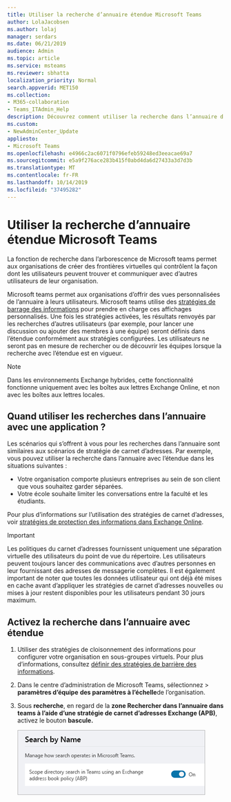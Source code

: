 ```yaml
---
title: Utiliser la recherche d’annuaire étendue Microsoft Teams
author: LolaJacobsen
ms.author: lolaj
manager: serdars
ms.date: 06/21/2019
audience: Admin
ms.topic: article
ms.service: msteams
ms.reviewer: sbhatta
localization_priority: Normal
search.appverid: MET150
ms.collection:
- M365-collaboration
- Teams_ITAdmin_Help
description: Découvrez comment utiliser la recherche dans l’annuaire d’étendues de Microsoft teams pour fournir des vues personnalisées de l’annuaire.
ms.custom:
- NewAdminCenter_Update
appliesto:
- Microsoft Teams
ms.openlocfilehash: e4966c2ac6071f0796efeb59248ed3eeacae69a7
ms.sourcegitcommit: e5a9f276ace283b415f0abd4da6d27433a3d7d3b
ms.translationtype: MT
ms.contentlocale: fr-FR
ms.lasthandoff: 10/14/2019
ms.locfileid: "37495282"
---
```

# <a name="use-microsoft-teams-scoped-directory-search"></a>Utiliser la recherche d’annuaire étendue Microsoft Teams

La fonction de recherche dans l’arborescence de Microsoft teams permet aux organisations de créer des frontières virtuelles qui contrôlent la façon dont les utilisateurs peuvent trouver et communiquer avec d’autres utilisateurs de leur organisation. 

Microsoft teams permet aux organisations d’offrir des vues personnalisées de l’annuaire à leurs utilisateurs. Microsoft teams utilise des [stratégies de barrage des informations](https://docs.microsoft.com/microsoft-365/compliance/information-barriers) pour prendre en charge ces affichages personnalisés. Une fois les stratégies activées, les résultats renvoyés par les recherches d’autres utilisateurs (par exemple, pour lancer une discussion ou ajouter des membres à une équipe) seront définis dans l’étendue conformément aux stratégies configurées. Les utilisateurs ne seront pas en mesure de rechercher ou de découvrir les équipes lorsque la recherche avec l’étendue est en vigueur. 

> [!NOTE]
> Dans les environnements Exchange hybrides, cette fonctionnalité fonctionne uniquement avec les boîtes aux lettres Exchange Online, et non avec les boîtes aux lettres locales.

## <a name="when-should-you-use-scoped-directory-searches"></a>Quand utiliser les recherches dans l’annuaire avec une application ?

Les scénarios qui s’offrent à vous pour les recherches dans l’annuaire sont similaires aux scénarios de stratégie de carnet d’adresses. Par exemple, vous pouvez utiliser la recherche dans l’annuaire avec l’étendue dans les situations suivantes :

- Votre organisation comporte plusieurs entreprises au sein de son client que vous souhaitez garder séparées. 
- Votre école souhaite limiter les conversations entre la faculté et les étudiants. 
 
Pour plus d’informations sur l’utilisation des stratégies de carnet d’adresses, voir [stratégies de protection des informations dans Exchange Online](https://docs.microsoft.com/microsoft-365/compliance/information-barriers).

> [!IMPORTANT]
> Les politiques du carnet d’adresses fournissent uniquement une séparation virtuelle des utilisateurs du point de vue du répertoire. Les utilisateurs peuvent toujours lancer des communications avec d’autres personnes en leur fournissant des adresses de messagerie complètes. Il est également important de noter que toutes les données utilisateur qui ont déjà été mises en cache avant d’appliquer les stratégies de carnet d’adresses nouvelles ou mises à jour restent disponibles pour les utilisateurs pendant 30 jours maximum.

## <a name="turn-on-scoped-directory-search"></a>Activez la recherche dans l’annuaire avec étendue

1. Utiliser des stratégies de cloisonnement des informations pour configurer votre organisation en sous-groupes virtuels. Pour plus d’informations, consultez [définir des stratégies de barrière des informations](https://docs.microsoft.com/microsoft-365/compliance/information-barriers-policies).

2. Dans le centre d’administration de Microsoft Teams, sélectionnez > **paramètres d’équipe** **des paramètres à l’échelle**de l’organisation.

3. Sous **recherche**, en regard de la **zone Rechercher dans l’annuaire dans teams à l’aide d’une stratégie de carnet d’adresses Exchange (APB)**, activez le bouton **bascule.**

    ![Recherche dans l’annuaire dans l’étendue dans le centre d’administration Microsoft teams](media/teams-scoped-directory-search-image1.png)



